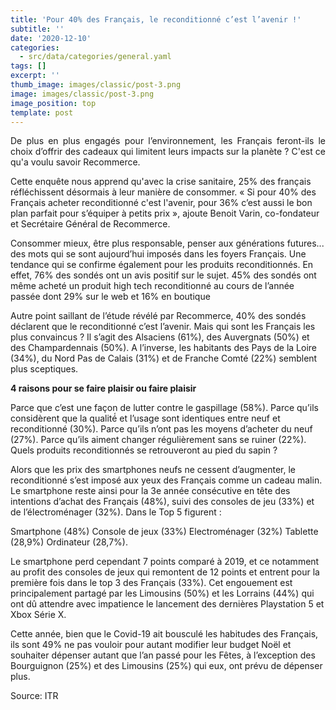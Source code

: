 ```yaml
---
title: 'Pour 40% des Français, le reconditionné c’est l’avenir !'
subtitle: ''
date: '2020-12-10'
categories:
  - src/data/categories/general.yaml
tags: []
excerpt: ''
thumb_image: images/classic/post-3.png
image: images/classic/post-3.png
image_position: top
template: post
---
```

<p style='text-align: justify;'>De plus en plus engagés pour l’environnement, les Français feront-ils le choix d’offrir des cadeaux qui limitent leurs impacts sur la planète ? C'est ce qu'a voulu savoir Recommerce. 

Cette enquête nous apprend qu'avec la crise sanitaire, 25% des français réfléchissent désormais à leur manière de consommer. « Si pour 40% des Français acheter reconditionné c'est l'avenir, pour 36% c’est aussi le bon plan parfait pour s’équiper à petits prix », ajoute Benoit Varin, co-fondateur et Secrétaire Général de Recommerce.

Consommer mieux, être plus responsable, penser aux générations futures... des mots qui se sont aujourd’hui imposés dans les foyers Français. Une tendance qui se confirme également pour les produits reconditionnés. En effet, 76% des sondés ont un avis positif sur le sujet. 45% des sondés ont même acheté un produit high tech reconditionné au cours de l’année passée dont 29% sur le web et 16% en boutique

Autre point saillant de l’étude révélé par Recommerce, 40% des sondés déclarent que le reconditionné c’est l’avenir. Mais qui sont les Français les plus convaincus ? Il s’agit des Alsaciens (61%), des Auvergnats (50%) et des Champardennais (50%). A l’inverse, les habitants des Pays de la Loire (34%), du Nord Pas de Calais (31%) et de Franche Comté (22%) semblent plus sceptiques.

**4 raisons pour se faire plaisir ou faire plaisir**

Parce que c’est une façon de lutter contre le gaspillage (58%).
Parce qu’ils considèrent que la qualité́ et l’usage sont identiques entre neuf et reconditionné (30%).
Parce qu’ils n’ont pas les moyens d’acheter du neuf (27%).
Parce qu’ils aiment changer régulièrement sans se ruiner (22%).
Quels produits reconditionnés se retrouveront au pied du sapin ? 
	
Alors que les prix des smartphones neufs ne cessent d’augmenter, le reconditionné s’est imposé aux yeux des Français comme un cadeau malin. Le smartphone reste ainsi pour la 3e année consécutive en tête des intentions d’achat des Français (48%), suivi des consoles de jeu (33%) et de l’électroménager (32%). Dans le Top 5 figurent : 

Smartphone (48%)
Console de jeux (33%)
Electroménager (32%)
Tablette (28,9%)
Ordinateur (28,7%).

Le smartphone perd cependant 7 points comparé à 2019, et ce notamment au profit des consoles de jeux qui remontent de 12 points et entrent pour la première fois dans le top 3 des Français (33%). Cet engouement est principalement partagé par les Limousins (50%) et les Lorrains (44%) qui ont dû attendre avec impatience le lancement des dernières Playstation 5 et Xbox Série X. 

Cette année, bien que le Covid-19 ait bousculé les habitudes des Français, ils sont 49% ne pas vouloir pour autant modifier leur budget Noël et souhaiter dépenser autant que l’an passé pour les Fêtes, à l’exception des Bourguignon (25%) et des Limousins (25%) qui eux, ont prévu de dépenser plus.

Source: ITR </p>